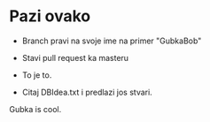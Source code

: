 # Pazi ovako
- Branch pravi na svoje ime na primer "GubkaBob"
- Stavi pull request ka masteru
- To je to.

- Citaj DBIdea.txt i predlazi jos stvari. 


Gubka is cool.